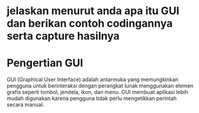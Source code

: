# jelaskan menurut anda apa itu GUI dan berikan contoh codingannya  serta capture hasilnya
# Pengertian GUI
GUI (Graphical User Interface) adalah antarmuka yang memungkinkan pengguna untuk berinteraksi dengan perangkat lunak menggunakan elemen grafis seperti tombol, jendela, ikon, dan menu. GUI membuat aplikasi lebih mudah digunakan karena pengguna tidak perlu mengetikkan perintah secara manual.
